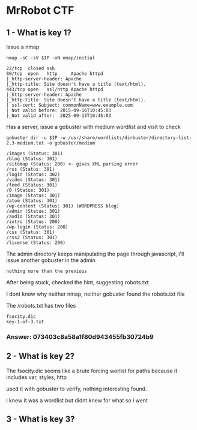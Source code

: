 # MrRobot CTF

## 1 - What is key 1?

Issue a nmap

```
nmap -sC -sV $IP -oN nmap/initial

22/tcp  closed ssh
80/tcp  open   http     Apache httpd
|_http-server-header: Apache
|_http-title: Site doesn't have a title (text/html).
443/tcp open   ssl/http Apache httpd
|_http-server-header: Apache
|_http-title: Site doesn't have a title (text/html).
| ssl-cert: Subject: commonName=www.example.com
| Not valid before: 2015-09-16T10:45:03
|_Not valid after:  2025-09-13T10:45:03
```

Has a server, issue a gobuster with medium wordlist and visit to check

```
gobuster dir -u $IP -w /usr/share/wordlists/dirbuster/directory-list-2.3-medium.txt -o gobuster/medium

/images (Status: 301)
/blog (Status: 301)
/sitemap (Status: 200) <- gives XML parsing error
/rss (Status: 301)
/login (Status: 302)
/video (Status: 301)
/feed (Status: 301)
/0 (Status: 301)
/image (Status: 301)
/atom (Status: 301)
/wp-content (Status: 301) (WORDPRESS blog)
/admin (Status: 301)
/audio (Status: 301)
/intro (Status: 200)
/wp-login (Status: 200)
/css (Status: 301)
/rss2 (Status: 301)
/license (Status: 200)
```
The admin directory keeps manipulating the page through javascript, i'll issue another gobuster in the admin

```
nothing more than the previous
```


After being stuck, checked the hint, suggesting robots.txt

I dont know why neither nmap, neither gobuster found the robots.txt file

The /robots.txt has two files

```
fsocity.dic
key-1-of-3.txt
```

### Answer: 073403c8a58a1f80d943455fb30724b9

## 2 - What is key 2?

The fsocity.dic seems like a brute forcing worlist for paths because it includes var, styles, http

used it with gobuster to verify, nothing interesting found.

i knew it was a wordlist but didnt knew for what so i went 

## 3 - What is key 3?
